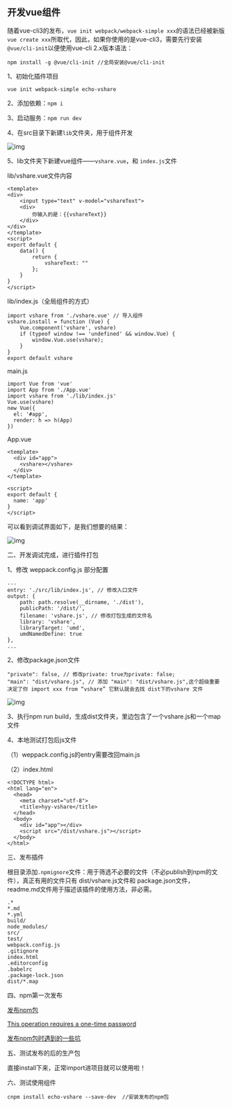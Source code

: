 ## 开发vue组件

随着vue-cli3的发布，`vue init webpack/webpack-simple xxx`的语法已经被新版 `vue create xxx`所取代，因此，如果你使用的是vue-cli3，需要先行安装`@vue/cli-init`以便使用vue-cli 2.x版本语法：

```
npm install -g @vue/cli-init //全局安装@vue/cli-init
```

1、初始化插件项目

```
vue init webpack-simple echo-vshare
```

2、添加依赖：`npm i`

3、启动服务：`npm run dev`

4、在src目录下新建`lib`文件夹，用于组件开发

![img](https://img2018.cnblogs.com/blog/1183534/201902/1183534-20190212133733781-1360674634.png)

5、lib文件夹下新建vue组件——`vshare.vue`，和 `index.js`文件

lib/vshare.vue文件内容

```
<template>
<div>
    <input type="text" v-model="vshareText">
    <div>
        你输入的是：{{vshareText}}
    </div>
</div>
</template>
<script>
export default {
    data() {
        return {
            vshareText: ""
        };
    }
}
</script>
```

lib/index.js（全局组件的方式）

```
import vshare from './vshare.vue' // 导入组件
vshare.install = function (Vue) {
    Vue.component('vshare', vshare)
    if (typeof window !== 'undefined' && window.Vue) {
        window.Vue.use(vshare);
    }
}
export default vshare
```

main.js

```
import Vue from 'vue'
import App from './App.vue'
import vshare from './lib/index.js'
Vue.use(vshare)
new Vue({
  el: '#app',
  render: h => h(App)
})
```

App.vue

```
<template>
  <div id="app">
    <vshare></vshare>
  </div>
</template>

<script>
export default {
  name: 'app'
}
</script>
```

可以看到调试界面如下，是我们想要的结果：

![img](https://img2018.cnblogs.com/blog/1183534/201902/1183534-20190212135054685-1316995510.png)

二、开发调试完成，进行插件打包

1、修改 weppack.config.js 部分配置

```
...
entry: './src/lib/index.js', // 修改入口文件
output: {
    path: path.resolve(__dirname, './dist'),
    publicPath: '/dist/',
    filename: 'vshare.js', // 修改打包生成的文件名
    library: 'vshare',
    libraryTarget: 'umd',
    umdNamedDefine: true
},
...
```

2、修改package.json文件

```
"private": false, // 修改private: true为private: false;
"main": "dist/vshare.js", // 添加 "main": "dist/vshare.js",这个超级重要 决定了你 import xxx from “vshare” 它默认就会去找 dist下的vshare 文件
```

![img](https://upload-images.jianshu.io/upload_images/14944664-224691a1ce1a6430.png?imageMogr2/auto-orient/strip|imageView2/2/w/784/format/webp)

3、执行npm run build，生成dist文件夹，里边包含了一个vshare.js和一个map文件

4、本地测试打包后js文件

（1）weppack.config.js的entry需要改回main.js

（2）index.html

```
<!DOCTYPE html>
<html lang="en">
  <head>
    <meta charset="utf-8">
    <title>hyy-vshare</title>
  </head>
  <body>
    <div id="app"></div>
    <script src="/dist/vshare.js"></script>
  </body>
</html>
```

三、发布插件

根目录添加`.npmignore`文件：用于筛选不必要的文件（不必publish到npm的文件），真正有用的文件只有 dist/vshare.js文件和 package.json文件，readme.md文件用于描述该插件的使用方法，非必需。

```
.*
*.md
*.yml
build/
node_modules/
src/
test/
webpack.config.js
.gitignore
index.html
.editorconfig
.babelrc
.package-lock.json
dist/*.map
```



四、npm第一次发布

[发布npm包](https://www.jianshu.com/p/b91b490fb1d0)

[This operation requires a one-time password](https://www.guanaibang.cn/news/technology/5394.html)

[发布npm包时遇到的一些坑](https://www.jianshu.com/p/40f732d91a8c)



五、测试发布的后的生产包

直接install下来，正常import进项目就可以使用啦！

六、测试使用组件

```
cnpm install echo-vshare --save-dev  //安装发布的npm包
```

